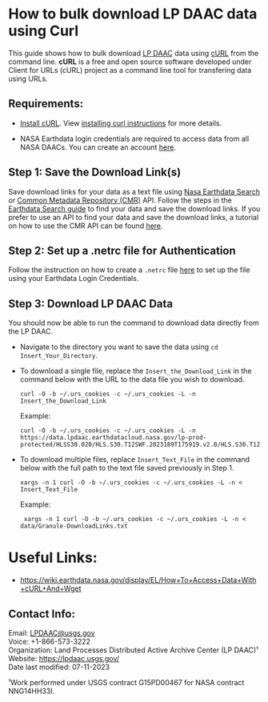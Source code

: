 # How to bulk download LP DAAC data using Curl  

This guide shows how to bulk download [LP DAAC](https://lpdaac.usgs.gov/) data using [cURL](https://curl.se/) from the command line. **cURL** is a free and open source software developed under Client for URLs (cURL) project as a command line tool for transfering data using URLs.

## Requirements:
- [Install cURL](https://curl.se/download.html). View [installing curl instructions](https://developer.zendesk.com/documentation/api-basics/getting-started/installing-and-using-curl/#installing-curl) for more details.

- NASA Earthdata login credentials are required to access data from all NASA DAACs. You can create an account [here](https://urs.earthdata.nasa.gov/users/new).

## Step 1: Save the Download Link(s)  
Save download links for your data as a text file using [Nasa Earthdata Search](https://search.earthdata.nasa.gov/search) or [Common Metadata Repository (CMR)](https://www.earthdata.nasa.gov/eosdis/science-system-description/eosdis-components/cmr) API. Follow the steps in the [Earthdata Search guide](https://github.com/nasa/EMIT-Data-Resources/blob/main/guides/Getting_EMIT_Data_using_EarthData_Search.md) to find your data and save the download links. If you prefer to use an API to find your data and save the download links, a tutorial on how to use the CMR API can be found [here](https://github.com/nasa/LPDAAC-Data-Resources/blob/main/python/tutorials/Data_Discovery_CMR_API_Request.ipynb). 

## Step 2: Set up a .netrc file for Authentication
Follow the instruction on how to create a `.netrc` file [here](https://github.com/nasa/LPDAAC-Data-Resources/blob/main/guides/create_netrc_file.md) to set up the file using your Earthdata Login Credentials. 

## Step 3: Download LP DAAC Data
You should now be able to run the command to download data directly from the LP DAAC. 
- Navigate to the directory you want to save the data using `cd Insert_Your_Directory`.
- To download a single file, replace the `Insert_the_Download_Link`  in the command below with the URL to the data file you wish to download.
  ```
  curl -O -b ~/.urs_cookies -c ~/.urs_cookies -L -n Insert_the_Download_Link
  ``` 
  Example:
  ```tet
  curl -O -b ~/.urs_cookies -c ~/.urs_cookies -L -n https://data.lpdaac.earthdatacloud.nasa.gov/lp-prod-protected/HLSS30.020/HLS.S30.T12SWF.2023189T175919.v2.0/HLS.S30.T12SWF.2023189T175919.v2.0.B08.tif 
  ``` 
- To download multiple files, replace `Insert_Text_File` in the command below with the full path to the text file saved previously in Step 1. 
  ```
  xargs -n 1 curl -O -b ~/.urs_cookies -c ~/.urs_cookies -L -n < Insert_Text_File
  ``` 

  Example:
  ```
   xargs -n 1 curl -O -b ~/.urs_cookies -c ~/.urs_cookies -L -n < data/Granule-DownloadLinks.txt
  ```

# Useful Links:
- https://wiki.earthdata.nasa.gov/display/EL/How+To+Access+Data+With+cURL+And+Wget 

## Contact Info:  

Email: LPDAAC@usgs.gov  
Voice: +1-866-573-3222  
Organization: Land Processes Distributed Active Archive Center (LP DAAC)¹  
Website: <https://lpdaac.usgs.gov/>  
Date last modified: 07-11-2023  

¹Work performed under USGS contract G15PD00467 for NASA contract NNG14HH33I.  

